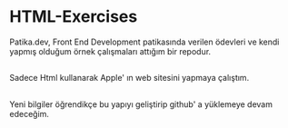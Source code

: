# HTML-Exercises
Patika.dev, Front End Development patikasında verilen ödevleri ve kendi yapmış olduğum örnek çalışmaları attığım bir repodur.
##
Sadece Html kullanarak Apple' ın web sitesini yapmaya çalıştım. 
##
Yeni bilgiler öğrendikçe bu yapıyı geliştirip github' a yüklemeye devam edeceğim.
